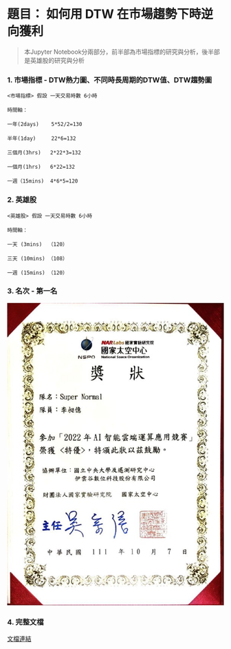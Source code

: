 # 題目： 如何用 DTW 在市場趨勢下時逆向獲利

> 本Jupyter Notebook分兩部分，前半部為市場指標的研究與分析，後半部是英雄股的研究與分析


### 1. 市場指標 - DTW熱力圖、不同時長周期的DTW值、DTW趨勢圖
```
<市場指標> 假設 一天交易時數 6小時

時間軸：

一年(2days)    5*52/2=130 

半年(1day)     22*6=132

三個月(3hrs)   2*22*3=132

一個月(1hrs)   6*22=132

一週（15mins)  4*6*5=120
```
### 2. 英雄股
```
<英雄股> 假設 一天交易時數 6小時

時間軸：

一天 (3mins)  （120） 

三天 (10mins) （108）

一週 (15mins) （120）
```

### 3. 名次 - 第一名
![第一](https://raw.githubusercontent.com/JulianLee310514065/Complete-Project/main/fintech_NSPO/photo1665678525.jpeg)


### 4. 完整文檔
[文檔連結](http://18.178.46.40/info/detail.php?pid=11)

